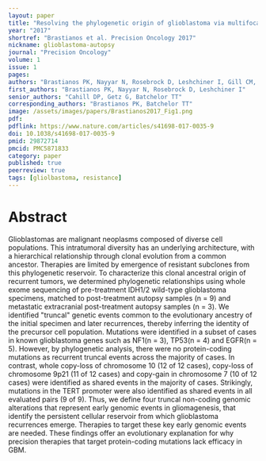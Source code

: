 ```yaml
---
layout: paper
title: "Resolving the phylogenetic origin of glioblastoma via multifocal genomic analysis of pre-treatment and treatment-resistant autopsy specimens"
year: "2017"
shortref: "Brastianos et al. Precision Oncology 2017"
nickname: glioblastoma-autopsy
journal: "Precision Oncology"
volume: 1
issue: 1
pages:
authors: "Brastianos PK, Nayyar N, Rosebrock D, Leshchiner I, Gill CM, Livitz D, Bertalan MS, D'Andrea M, Hoang K, Aquilanti E, Chukwueke UN, Kaneb A, Chi A, Plotkin S, Gerstner ER, Frosch MP, Suva ML, Cahill DP, Getz G, Batchelor TT"
first_authors: "Brastianos PK, Nayyar N, Rosebrock D, Leshchiner I"
senior_authors: "Cahill DP, Getz G, Batchelor TT"
corresponding_authors: "Brastianos PK, Batchelor TT"
image: /assets/images/papers/Brastianos2017_Fig1.png
pdf:
pdflink: https://www.nature.com/articles/s41698-017-0035-9
doi: 10.1038/s41698-017-0035-9
pmid: 29872714
pmcid: PMC5871833
category: paper
published: true
peerreview: true
tags: [gliolbastoma, resistance]
---
```


# Abstract

Glioblastomas are malignant neoplasms composed of diverse cell populations. This intratumoral diversity has an underlying architecture, with a hierarchical relationship through clonal evolution from a common ancestor. Therapies are limited by emergence of resistant subclones from this phylogenetic reservoir. To characterize this clonal ancestral origin of recurrent tumors, we determined phylogenetic relationships using whole exome sequencing of pre-treatment IDH1/2 wild-type glioblastoma specimens, matched to post-treatment autopsy samples (n = 9) and metastatic extracranial post-treatment autopsy samples (n = 3). We identified "truncal" genetic events common to the evolutionary ancestry of the initial specimen and later recurrences, thereby inferring the identity of the precursor cell population. Mutations were identified in a subset of cases in known glioblastoma genes such as NF1(n = 3), TP53(n = 4) and EGFR(n = 5). However, by phylogenetic analysis, there were no protein-coding mutations as recurrent truncal events across the majority of cases. In contrast, whole copy-loss of chromosome 10 (12 of 12 cases), copy-loss of chromosome 9p21 (11 of 12 cases) and copy-gain in chromosome 7 (10 of 12 cases) were identified as shared events in the majority of cases. Strikingly, mutations in the TERT promoter were also identified as shared events in all evaluated pairs (9 of 9). Thus, we define four truncal non-coding genomic alterations that represent early genomic events in gliomagenesis, that identify the persistent cellular reservoir from which glioblastoma recurrences emerge. Therapies to target these key early genomic events are needed. These findings offer an evolutionary explanation for why precision therapies that target protein-coding mutations lack efficacy in GBM.
